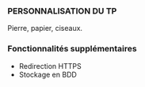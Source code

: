 ### PERSONNALISATION DU TP

Pierre, papier, ciseaux.

### Fonctionnalités supplémentaires

- Redirection HTTPS
- Stockage en BDD
